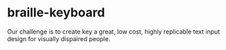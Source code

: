 braille-keyboard
================

Our challenge is to create key a great, low cost, highly replicable text input design for visually dispaired people.
